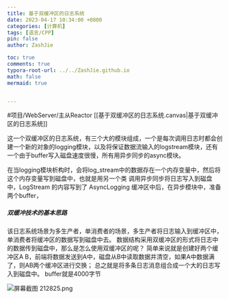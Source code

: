 ```yaml
---
title: 基于双缓冲区的日志系统
date: 2023-04-17 10:34:00 +0800
categories: [计算机]
tags: [语言/CPP]
pin: false
author: ZashJie

toc: true
comments: true
typora-root-url: ../../ZashJie.github.io
math: false
mermaid: true


---
```


#项目/WebServer/主从Reactor 
[[基于双缓冲区的日志系统.canvas|基于双缓冲区的日志系统]]

这一个双缓冲区的日志系统，有三个大的模块组成，一个是每次调用日志时都会创建一个新的对象的logging模块，以及将保证数据流输入的logstream模块，还有一个由于buffer写入磁盘速度很慢，所有用异步同步的async模块。

在当logging模块析构时，会将log_stream中的数据存在一个内存变量中，然后将这个内存变量写到磁盘中，也就是用另一个类 调用异步同步将日志写入到磁盘中，LogStream 的内容写到了 AsyncLogging 缓冲区中后，在异步模块中，准备两个buffer，

##### 双缓冲技术的基本思路

该日志系统场景为多生产者，单消费者的场景，多生产者将日志输入到缓冲区中，单消费者将缓冲区的数据写到磁盘中去。
数据结构采用双缓冲区的形式将日志中的数据传到磁盘中，那么是怎么使用双缓冲区的呢？
简单来说就是创建好两个缓冲区A B，前端将数据发送到A中，磁盘从B中读取数据并清空，如果A中数据满了，则AB两个缓冲区进行交换；
总之就是将多条日志消息组合成一个大的日志写入到磁盘中。
buffer就是4000字节

![屏幕截图 212825.png](../assets/blog_res/%E5%B1%8F%E5%B9%95%E6%88%AA%E5%9B%BE%20212825.png)

